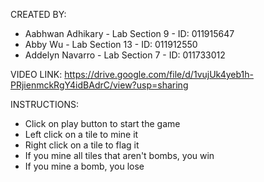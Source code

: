 CREATED BY:
- Aabhwan Adhikary - Lab Section 9 - ID: 011915647
- Abby Wu - Lab Section 13 - ID: 011912550
- Addelyn Navarro - Lab Section 7 - ID: 011733012

VIDEO LINK: https://drive.google.com/file/d/1vujUk4yeb1h-PRjienmckRgY4idBAdrC/view?usp=sharing


INSTRUCTIONS:
- Click on play button to start the game
- Left click on a tile to mine it
- Right click on a tile to flag it
- If you mine all tiles that aren't bombs, you win
- If you mine a bomb, you lose
